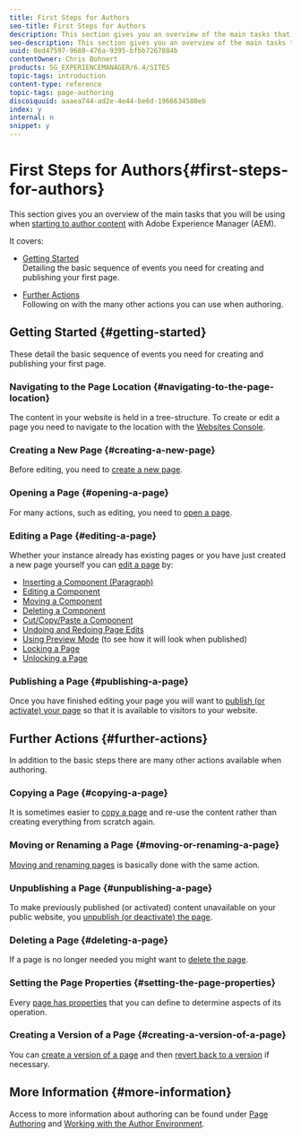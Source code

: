 ```yaml
---
title: First Steps for Authors
seo-title: First Steps for Authors
description: This section gives you an overview of the main tasks that you will be using when starting to author content with Adobe Experience Manager (AEM).
seo-description: This section gives you an overview of the main tasks that you will be using when starting to author content with Adobe Experience Manager (AEM).
uuid: 0ed47597-9680-476a-9395-bfbb7267884b
contentOwner: Chris Bohnert
products: SG_EXPERIENCEMANAGER/6.4/SITES
topic-tags: introduction
content-type: reference
topic-tags: page-authoring
discoiquuid: aaaea744-ad2e-4e44-be6d-1966634580eb
index: y
internal: n
snippet: y
---
```


# First Steps for Authors{#first-steps-for-authors}

This section gives you an overview of the main tasks that you will be using when [starting to author content](../../../sites/authoring/using/author.md#conceptofauthoringandpublishing) with Adobe Experience Manager (AEM).

It covers:

* [Getting Started](#gettingstarted)  
  Detailing the basic sequence of events you need for creating and publishing your first page.  

* [Further Actions](#furtheractions)  
  Following on with the many other actions you can use when authoring.

## Getting Started {#getting-started}

These detail the basic sequence of events you need for creating and publishing your first page.

### Navigating to the Page Location {#navigating-to-the-page-location}

The content in your website is held in a tree-structure. To create or edit a page you need to navigate to the location with the [Websites Console](../../../sites/classic-ui-authoring/using/author-env-basic-handling.md#navigating-with-the-websites-console).

### Creating a New Page {#creating-a-new-page}

Before editing, you need to [create a new page](../../../sites/classic-ui-authoring/using/classic-page-author-manage-pages.md#creating-a-new-page).

### Opening a Page {#opening-a-page}

For many actions, such as editing, you need to [open a page](../../../sites/classic-ui-authoring/using/classic-page-author-manage-pages.md#opening-a-page-for-editing).

### Editing a Page {#editing-a-page}

Whether your instance already has existing pages or you have just created a new page yourself you can [edit a page](../../../sites/classic-ui-authoring/using/classic-page-author-edit-content.md) by:

* [Inserting a Component (Paragraph)](../../../sites/classic-ui-authoring/using/classic-page-author-edit-content.md#inserting-a-component)
* [Editing a Component](../../../sites/classic-ui-authoring/using/classic-page-author-edit-content.md#editing-a-component-content-and-properties)
* [Moving a Component](../../../sites/classic-ui-authoring/using/classic-page-author-edit-content.md#moving-a-component)
* [Deleting a Component](../../../sites/classic-ui-authoring/using/classic-page-author-edit-content.md#deleting-a-component)
* [Cut/Copy/Paste a Component](../../../sites/classic-ui-authoring/using/classic-page-author-edit-content.md#cut-copy-paste-a-component)
* [Undoing and Redoing Page Edits](../../../sites/classic-ui-authoring/using/classic-page-author-edit-content.md#undoing-and-redoing-page-edits)
* [Using Preview Mode](../../../sites/classic-ui-authoring/using/classic-page-author-edit-content.md#previewing-pages) (to see how it will look when published)
* [Locking a Page](../../../sites/classic-ui-authoring/using/classic-page-author-edit-content.md#locking-a-page)
* [Unlocking a Page](../../../sites/classic-ui-authoring/using/classic-page-author-edit-content.md#unlocking-a-page)

### Publishing a Page {#publishing-a-page}

Once you have finished editing your page you will want to [publish (or activate) your page](../../../sites/classic-ui-authoring/using/classic-page-author-publish-pages.md#main-pars-title-10) so that it is available to visitors to your website.

## Further Actions {#further-actions}

In addition to the basic steps there are many other actions available when authoring.

### Copying a Page {#copying-a-page}

It is sometimes easier to [copy a page](../../../sites/classic-ui-authoring/using/classic-page-author-manage-pages.md#copying-and-pasting-a-page) and re-use the content rather than creating everything from scratch again.

### Moving or Renaming a Page {#moving-or-renaming-a-page}

[Moving and renaming pages](../../../sites/classic-ui-authoring/using/classic-page-author-manage-pages.md#moving-or-renaming-page) is basically done with the same action.

### Unpublishing a Page {#unpublishing-a-page}

To make previously published (or activated) content unavailable on your public website, you [unpublish (or deactivate) the page](../../../sites/classic-ui-authoring/using/classic-page-author-publish-pages.md#unpublishing-a-page).

### Deleting a Page {#deleting-a-page}

If a page is no longer needed you might want to [delete the page](../../../sites/classic-ui-authoring/using/classic-page-author-manage-pages.md#deleting-a-page).

### Setting the Page Properties {#setting-the-page-properties}

Every [page has properties](../../../sites/classic-ui-authoring/using/classic-page-author-edit-page-properties.md) that you can define to determine aspects of its operation.

### Creating a Version of a Page {#creating-a-version-of-a-page}

You can [create a version of a page](../../../sites/classic-ui-authoring/using/classic-page-author-work-with-versions.md#creatinganewversion) and then [revert back to a version](../../../sites/classic-ui-authoring/using/classic-page-author-work-with-versions.md#restoringapageversionfromsidekick) if necessary.

## More Information {#more-information}

Access to more information about authoring can be found under [Page Authoring](../../../sites/classic-ui-authoring/using/classic-page-author.md) and [Working with the Author Environment](../../../sites/classic-ui-authoring/using/author-env.md).
